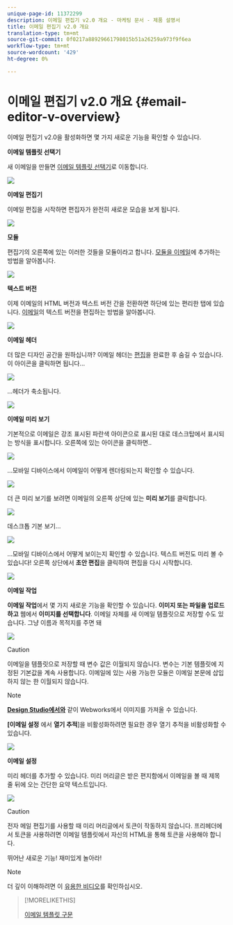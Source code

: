 ```yaml
---
unique-page-id: 11372299
description: 이메일 편집기 v2.0 개요 - 마케팅 문서 - 제품 설명서
title: 이메일 편집기 v2.0 개요
translation-type: tm+mt
source-git-commit: 0f0217a88929661798015b51a26259a973f9f6ea
workflow-type: tm+mt
source-wordcount: '429'
ht-degree: 0%

---
```



# 이메일 편집기 v2.0 개요 {#email-editor-v-overview}

이메일 편집기 v2.0을 활성화하면 몇 가지 새로운 기능을 확인할 수 있습니다.

**이메일 템플릿 선택기**

새 이메일을 만들면 [이메일 템플릿 선택기](/help/marketo/product-docs/email-marketing/general/email-editor-2/email-template-picker-overview.md)로 이동합니다.

![](assets/starter-templates-1.png)

**이메일 편집기**

이메일 편집을 시작하면 편집자가 완전히 새로운 모습을 보게 됩니다.

![](assets/two-4.png)

**모듈**

편집기의 오른쪽에 있는 이러한 것들을 모듈이라고 합니다. [모듈을 이메일](/help/marketo/product-docs/email-marketing/general/email-editor-2/add-modules-to-your-email.md)에 추가하는 방법을 알아봅니다.

![](assets/three-4.png)

**텍스트 버전**

이제 이메일의 HTML 버전과 텍스트 버전 간을 전환하면 하단에 있는 편리한 탭에 있습니다. [이메일](/help/marketo/product-docs/email-marketing/general/creating-an-email/edit-the-text-version-of-an-email.md)의 텍스트 버전을 편집하는 방법을 알아봅니다.

![](assets/four-3.png)

**이메일 헤더**

더 많은 디자인 공간을 원하십니까? 이메일 헤더는 [편집](/help/marketo/product-docs/email-marketing/general/creating-an-email/edit-your-email-header.md)을 완료한 후 숨길 수 있습니다. 이 아이콘을 클릭하면 됩니다...

![](assets/five-4.png)

...헤더가 축소됩니다.

![](assets/six-3.png)

**이메일 미리 보기**

기본적으로 이메일은 강조 표시된 파란색 아이콘으로 표시된 대로 데스크탑에서 표시되는 방식을 표시합니다. 오른쪽에 있는 아이콘을 클릭하면..

![](assets/seven-3.png)

...모바일 디바이스에서 이메일이 어떻게 렌더링되는지 확인할 수 있습니다.

![](assets/eight-3.png)

더 큰 미리 보기를 보려면 이메일의 오른쪽 상단에 있는 **미리 보기**&#x200B;를 클릭합니다.

![](assets/preview1.png)

데스크톱 기본 보기...

![](assets/preview2.png)

...모바일 디바이스에서 어떻게 보이는지 확인할 수 있습니다. 텍스트 버전도 미리 볼 수 있습니다! 오른쪽 상단에서 **초안 편집**&#x200B;을 클릭하여 편집을 다시 시작합니다.

![](assets/preview3.png)

**이메일 작업**

**이메일 작업**&#x200B;에서 몇 가지 새로운 기능을 확인할 수 있습니다. **이미지 또는 파일을 업로드하고** 웹에서  **이미지를 선택합니다**. 이메일 자체를 새 이메일 템플릿으로 저장할 수도 있습니다. 그냥 이름과 목적지를 주면 돼

![](assets/nine-3.png)

>[!CAUTION]
>
>이메일을 템플릿으로 저장할 때 변수 값은 이월되지 않습니다. 변수는 기본 템플릿에 지정된 기본값을 계속 사용합니다. 이메일에 있는 사용 가능한 모듈은 이메일 본문에 삽입하지 않는 한 이월되지 않습니다.

>[!NOTE]
>
>**[Design Studio에서와](/help/marketo/product-docs/demand-generation/images-and-files/grab-the-images-from-a-web-page.md)** 같이 Webworks에서 이미지를 가져올 수 있습니다.

**[이메일 설정** 에서  **열기 추적**]을 비활성화하려면 필요한 경우 열기 추적을 비활성화할 수 있습니다.

![](assets/thirteen-1.png)

**이메일 설정**

미리 헤더를 추가할 수 있습니다. 미리 머리글은 받은 편지함에서 이메일을 볼 때 제목 줄 뒤에 오는 간단한 요약 텍스트입니다.

![](assets/edit-settings-preheader-2.png)

>[!CAUTION]
>
>전자 메일 편집기를 사용할 때 미리 머리글에서 토큰이 작동하지 않습니다. 프리헤더에서 토큰을 사용하려면 이메일 템플릿에서 자신의 HTML을 통해 토큰을 사용해야 합니다.

뛰어난 새로운 기능! 재미있게 놀아라!

>[!NOTE]
>
>더 깊이 이해하려면 이 [유용한 비디오](https://nation.marketo.com/videos/1463)를 확인하십시오.

>[!MORELIKETHIS]
>
>[이메일 템플릿 구문](/help/marketo/product-docs/email-marketing/general/email-editor-2/email-template-syntax.md)
